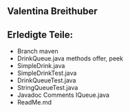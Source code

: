 ## Valentina Breithuber

## Erledigte Teile:

- Branch maven
- DrinkQueue.java methods offer, peek
- SimpleDrink.java
- SimpleDrinkTest.java
- DrinkQueueTest.java
- StringQueueTest.java
- Javadoc Comments IQueue.java
- ReadMe.md